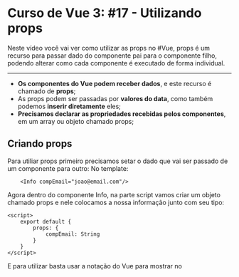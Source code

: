 # Curso de Vue 3: #17 - Utilizando props
Neste vídeo você vai ver como utilizar as props no #Vue, props é um recurso para passar dado do componente pai para o componente filho, podendo alterar como cada componente é executado de forma individual.

------



* **Os componentes do Vue podem receber dados**, e este recurso é chamado de **props**;
* As props podem ser passadas por **valores do data**, como também podemos **inserir diretamente** eles;
* **Precisamos declarar as propriedades recebidas pelos componentes**, em um array ou objeto chamado props;

## Criando props
Para utiliar props primeiro precisamos setar o dado que vai ser passado de um componente para outro:
No template:

~~~vue
    <Info compEmail="joao@email.com"/>
~~~

Agora dentro do componente Info, na parte script vamos criar um objeto chamado props e nele colocamos a nossa informação junto com seu tipo:
~~~vue
<script>
    export default {
        props: {
            compEmail: String
        }
    }
</script>
~~~

E para utilizar basta usar a notação do Vue para mostrar no <template>:
~~~vue
    <p>{{ compEmail }}</p>
~~~

## Utilizando prosp com v-bind
Para utilizar props com v-bind basta usá-lo na propriedade criada no componente:
~~~vue
    <template>
        <Info :compEmail="email"/> // ou v-bind:compEmail="email"
    </template>

    <script>
        export default {
            data() {
                email: joao@email.com
            }
        }
    </script>
~~~

Quando passamos um prop do tipo boolean pode ocorrer um erro, então na propriedade do componente utilizamos v-bind.

## Props em formato de array
Não é necessário referenciar o tipo
~~~vue
<script>
    export default {
        props: ["compEmail"]
    }
</script>
~~~